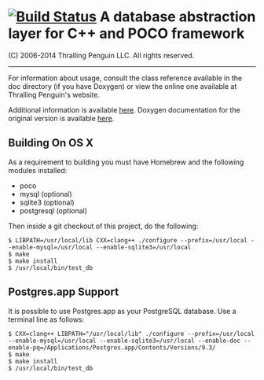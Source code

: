 [![Build Status](https://travis-ci.org/jbenden/dbabstract.svg?style=flat&branch=master)](https://travis-ci.org/jbenden/dbabstract)
A database abstraction layer for C++ and POCO framework
=======================================================
 
(C) 2006-2014 Thralling Penguin LLC. All rights reserved.

---

For information about usage, consult the class reference available
in the doc directory (if you have Doxygen) or view the online one
available at Thralling Penguin's website.

Additional information is available [here](82b4790abe34f97704f727bad1e222c83b2ee862). Doxygen documentation for the original version is available [here](http://www.thrallingpenguin.com/resources/dbabstract/).

Building On OS X
----------------

As a requirement to building you must have Homebrew and the following
modules installed:

* poco
* mysql (optional)
* sqlite3 (optional)
* postgresql (optional)

Then inside a git checkout of this project, do the following:

    $ LIBPATH=/usr/local/lib CXX=clang++ ./configure --prefix=/usr/local --enable-mysql=/usr/local --enable-sqlite3=/usr/local
    $ make
    $ make install
    $ /usr/local/bin/test_db

Postgres.app Support
--------------------

It is possible to use Postgres.app as your PostgreSQL database. Use a
terminal line as follows:

    $ CXX=clang++ LIBPATH="/usr/local/lib" ./configure --prefix=/usr/local --enable-mysql=/usr/local --enable-sqlite3=/usr/local --enable-doc --enable-pq=/Applications/Postgres.app/Contents/Versions/9.3/
    $ make
    $ make install
    $ /usr/local/bin/test_db

